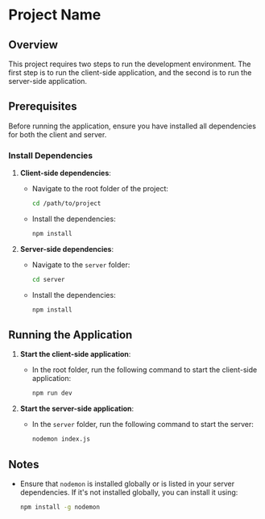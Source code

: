 # Project Name

## Overview
This project requires two steps to run the development environment. The first step is to run the client-side application, and the second is to run the server-side application. 

## Prerequisites
Before running the application, ensure you have installed all dependencies for both the client and server.

### Install Dependencies

1. **Client-side dependencies**:
   - Navigate to the root folder of the project:
     ```bash
     cd /path/to/project
     ```
   - Install the dependencies:
     ```bash
     npm install
     ```

2. **Server-side dependencies**:
   - Navigate to the `server` folder:
     ```bash
     cd server
     ```
   - Install the dependencies:
     ```bash
     npm install
     ```

## Running the Application

1. **Start the client-side application**:
   - In the root folder, run the following command to start the client-side application:
     ```bash
     npm run dev
     ```

2. **Start the server-side application**:
   - In the `server` folder, run the following command to start the server:
     ```bash
     nodemon index.js
     ```

## Notes
- Ensure that `nodemon` is installed globally or is listed in your server dependencies. If it's not installed globally, you can install it using:
  ```bash
  npm install -g nodemon
